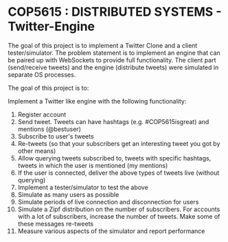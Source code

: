 # COP5615 : DISTRIBUTED SYSTEMS - Twitter-Engine

The goal of this project is to implement a Twitter Clone and a client tester/simulator. The problem statement is to implement an engine that can be paired up with WebSockets to provide full functionality. The client part (send/receive tweets) and the engine (distribute tweets) were simulated in separate OS processes.

The goal of this project is to:

Implement a Twitter like engine with the following functionality:
1. Register account
2. Send tweet. Tweets can have hashtags (e.g. #COP5615isgreat) and mentions (@bestuser)
3. Subscribe to user's tweets
4. Re-tweets (so that your subscribers get an interesting tweet you got by other means)
5. Allow querying tweets subscribed to, tweets with specific hashtags, tweets in which the user is mentioned (my mentions)
6. If the user is connected, deliver the above types of tweets live (without querying)
7. Implement a tester/simulator to test the above
8. Simulate as many users as possible
9. Simulate periods of live connection and disconnection for users
10. Simulate a Zipf distribution on the number of subscribers. For accounts with a lot of subscribers, increase the number of tweets. Make some of these messages re-tweets
11. Measure various aspects of the simulator and report performance

